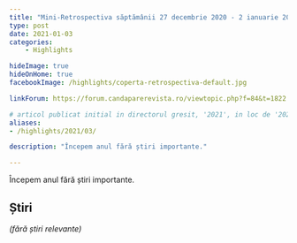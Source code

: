 ```yaml
---
title: "Mini-Retrospectiva săptămânii 27 decembrie 2020 - 2 ianuarie 2021"
type: post
date: 2021-01-03
categories:
    - Highlights

hideImage: true
hideOnHome: true
facebookImage: /highlights/coperta-retrospectiva-default.jpg

linkForum: https://forum.candaparerevista.ro/viewtopic.php?f=84&t=1822

# articol publicat initial in directorul gresit, '2021', in loc de '2020/01'
aliases:
- /highlights/2021/03/

description: "Începem anul fără știri importante."

---
```


Începem anul fără știri importante.

## Știri

_(fără știri relevante)_